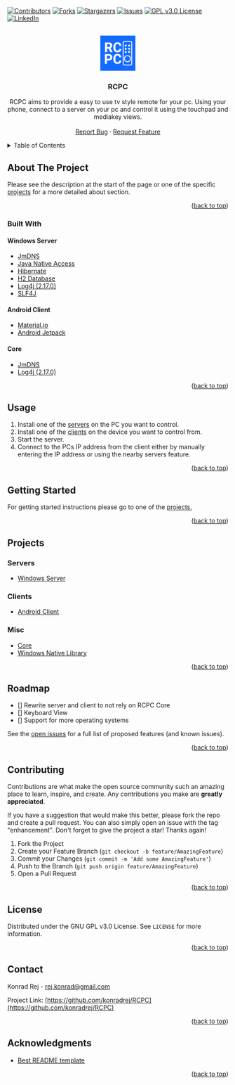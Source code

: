 <div id="top"></div>
<!--
*** Thanks for checking out the Best-README-Template. If you have a suggestion
*** that would make this better, please fork the repo and create a pull request
*** or simply open an issue with the tag "enhancement".
*** Don't forget to give the project a star!
*** Thanks again! Now go create something AMAZING! :D
-->



<!-- PROJECT SHIELDS -->
<!--
*** I'm using markdown "reference style" links for readability.
*** Reference links are enclosed in brackets [ ] instead of parentheses ( ).
*** See the bottom of this document for the declaration of the reference variables
*** for contributors-url, forks-url, etc. This is an optional, concise syntax you may use.
*** https://www.markdownguide.org/basic-syntax/#reference-style-links
-->
[![Contributors][contributors-shield]][contributors-url]
[![Forks][forks-shield]][forks-url]
[![Stargazers][stars-shield]][stars-url]
[![Issues][issues-shield]][issues-url]
[![GPL v3.0 License][license-shield]][license-url]
[![LinkedIn][linkedin-shield]][linkedin-url]



<!-- PROJECT LOGO -->
<br />
<div align="center">
  <a href="https://github.com/konradrej/RCPC">
    <img src="images/logo.png" alt="Logo" width="80" height="80">
  </a>

<h3 align="center">RCPC</h3>

  <p align="center">
    RCPC aims to provide a easy to use tv style remote for your pc. Using your phone, connect to a server on your pc and control it using the touchpad and mediakey views.
    <br />
    <br />
    <a href="https://github.com/konradrej/RCPC/issues">Report Bug</a>
    ·
    <a href="https://github.com/konradrej/RCPC/issues">Request Feature</a>
  </p>
</div>



<!-- TABLE OF CONTENTS -->
<details>
  <summary>Table of Contents</summary>
  <ol>
    <li>
      <a href="#about-the-project">About The Project</a>
      <ul>
        <li><a href="#built-with">Built With</a></li>
      </ul>
    </li>
    <li><a href="#usage">Usage</a></li>
    <li><a href="#getting-started">Getting Started</a></li>
    <li>
      <a href="#projects">Projects</a>
      <ul>
        <li><a href="#servers">Servers</a></li>
        <li><a href="#clients">Clients</a></li>
        <li><a href="#misc">Misc</a></li>
      </ul>
    </li>
    <li><a href="#roadmap">Roadmap</a></li>
    <li><a href="#contributing">Contributing</a></li>
    <li><a href="#license">License</a></li>
    <li><a href="#contact">Contact</a></li>
    <li><a href="#acknowledgments">Acknowledgments</a></li>
  </ol>
</details>


<!-- ABOUT THE PROJECT -->
## About The Project

Please see the description at the start of the page or one of the specific <a href="projects">projects</a> for a more detailed about section.

<p align="right">(<a href="#top">back to top</a>)</p>



### Built With

#### Windows Server
* [JmDNS](https://github.com/jmdns/jmdns)
* [Java Native Access](https://github.com/java-native-access/jna)
* [Hibernate](https://hibernate.org/)
* [H2 Database](https://www.h2database.com/html/main.html)
* [Log4j (2.17.0)](https://logging.apache.org/log4j/2.x/index.html)
* [SLF4J](https://www.slf4j.org/)

#### Android Client
* [Material.io](https://material.io/)
* [Android Jetpack](https://developer.android.com/jetpack)

#### Core
* [JmDNS](https://github.com/jmdns/jmdns)
* [Log4j (2.17.0)](https://logging.apache.org/log4j/2.x/index.html)

<p align="right">(<a href="#top">back to top</a>)</p>



<!-- USAGE EXAMPLES -->
## Usage

1. Install one of the <a href="#servers">servers</a> on the PC you want to control.
2. Install one of the <a href="#clients">clients</a> on the device you want to control from.
3. Start the server.
4. Connect to the PCs IP address from the client either by manually entering the IP address or using the nearby servers feature.

<p align="right">(<a href="#top">back to top</a>)</p>



<!-- GETTING STARTED -->
## Getting Started

For getting started instructions please go to one of the <a href="#projects">projects.</a>

<p align="right">(<a href="#top">back to top</a>)</p>



<!-- SUBPROJECTS --> 
## Projects

### Servers
* [Windows Server](https://github.com/konradrej/RCPC-Server-Windows)

### Clients
* [Android Client](https://github.com/konradrej/RCPC-Client-Android)

### Misc
* [Core](https://github.com/konradrej/RCPC-Core)
* [Windows Native Library](https://github.com/konradrej/RCPC-Native-Library)

<p align="right">(<a href="#top">back to top</a>)</p>



<!-- ROADMAP -->
## Roadmap

- [] Rewrite server and client to not rely on RCPC Core 
- [] Keyboard View
- [] Support for more operating systems

See the [open issues](https://github.com/konradrej/RCPC/issues) for a full list of proposed features (and known issues).

<p align="right">(<a href="#top">back to top</a>)</p>



<!-- CONTRIBUTING -->
## Contributing

Contributions are what make the open source community such an amazing place to learn, inspire, and create. Any contributions you make are **greatly appreciated**.

If you have a suggestion that would make this better, please fork the repo and create a pull request. You can also simply open an issue with the tag "enhancement".
Don't forget to give the project a star! Thanks again!

1. Fork the Project
2. Create your Feature Branch (`git checkout -b feature/AmazingFeature`)
3. Commit your Changes (`git commit -m 'Add some AmazingFeature'`)
4. Push to the Branch (`git push origin feature/AmazingFeature`)
5. Open a Pull Request

<p align="right">(<a href="#top">back to top</a>)</p>



<!-- LICENSE -->
## License

Distributed under the GNU GPL v3.0 License. See `LICENSE` for more information.

<p align="right">(<a href="#top">back to top</a>)</p>



<!-- CONTACT -->
## Contact

Konrad Rej - rej.konrad@gmail.com

Project Link: [https://github.com/konradrej/RCPC](https://github.com/konradrej/RCPC)

<p align="right">(<a href="#top">back to top</a>)</p>



<!-- ACKNOWLEDGMENTS -->
## Acknowledgments

* [Best README template](https://github.com/othneildrew/Best-README-Template)

<p align="right">(<a href="#top">back to top</a>)</p>



<!-- MARKDOWN LINKS & IMAGES -->
<!-- https://www.markdownguide.org/basic-syntax/#reference-style-links -->
[contributors-shield]: https://img.shields.io/github/contributors/konradrej/RCPC.svg?style=for-the-badge
[contributors-url]: https://github.com/konradrej/RCPC/graphs/contributors
[forks-shield]: https://img.shields.io/github/forks/konradrej/RCPC.svg?style=for-the-badge
[forks-url]: https://github.com/konradrej/RCPC/network/members
[stars-shield]: https://img.shields.io/github/stars/konradrej/RCPC.svg?style=for-the-badge
[stars-url]: https://github.com/konradrej/RCPC/stargazers
[issues-shield]: https://img.shields.io/github/issues/konradrej/RCPC.svg?style=for-the-badge
[issues-url]: https://github.com/konradrej/RCPC/issues
[license-shield]: https://img.shields.io/github/license/konradrej/RCPC.svg?style=for-the-badge
[license-url]: https://github.com/konradrej/RCPC/blob/master/LICENSE.txt
[linkedin-shield]: https://img.shields.io/badge/-LinkedIn-black.svg?style=for-the-badge&logo=linkedin&colorB=555
[linkedin-url]: https://linkedin.com/in/konrad-rej